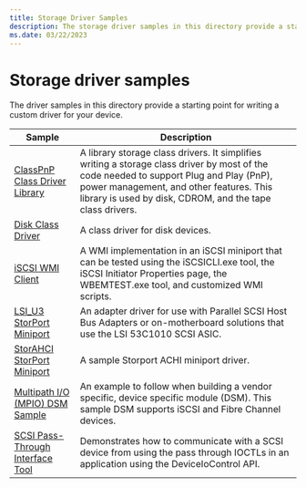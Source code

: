 ```yaml
---
title: Storage Driver Samples
description: The storage driver samples in this directory provide a starting point for writing a custom driver for your device.
ms.date: 03/22/2023
---
```


# Storage driver samples

The driver samples in this directory provide a starting point for writing a custom driver for your device.

| Sample | Description |
| --- | --- |
| [ClassPnP Class Driver Library](/samples/microsoft/windows-driver-samples/classpnp-storage-class-driver-library) | A library storage class drivers. It simplifies writing a storage class driver by most of the code needed to support Plug and Play (PnP), power management, and other features. This library is used by disk, CDROM, and the tape class drivers. |
| [Disk Class Driver](/samples/microsoft/windows-driver-samples/disk-class-driver) | A class driver for disk devices. |
| [iSCSI WMI Client](/samples/microsoft/windows-driver-samples/iscsi-wmi-client) | A WMI implementation in an iSCSI miniport that can be tested using the iSCSICLI.exe tool, the iSCSI Initiator Properties page, the WBEMTEST.exe tool, and customized WMI scripts. |
| [LSI_U3 StorPort Miniport](/samples/microsoft/windows-driver-samples/lsi_u3-storport-miniport-driver) | An adapter driver for use with Parallel SCSI Host Bus Adapters or on-motherboard solutions that use the LSI 53C1010 SCSI ASIC. |
| [StorAHCI StorPort Miniport](/samples/microsoft/windows-driver-samples/storahci-storport-miniport-driver) | A sample Storport ACHI miniport driver. |
| [Multipath I/O (MPIO) DSM Sample](/samples/microsoft/windows-driver-samples/multipath-io-mpio-dsm-sample)     | An example to follow when building a vendor specific, device specific module (DSM). This sample DSM supports iSCSI and Fibre Channel devices. |
| [SCSI Pass-Through Interface Tool](/samples/microsoft/windows-driver-samples/scsi-pass-through-interface-tool) | Demonstrates how to communicate with a SCSI device from using the pass through IOCTLs in an application using the DeviceIoControl API. |

